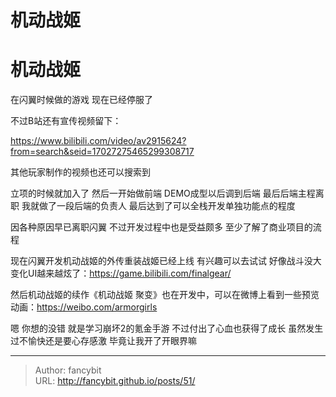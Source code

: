 # 机动战姬

<div class="header"><h1 class="single-title animate__animated animate__pulse animate__faster">机动战姬</h1></div>

<div class="content" id="content"><p>在闪翼时候做的游戏 现在已经停服了</p><p>不过B站还有宣传视频留下：</p><p><!-- raw HTML omitted --><a href="https://www.bilibili.com/video/av2915624?from=search&amp;seid=17027275465299308717" target="_blank" rel="external nofollow noopener noreferrer">https://www.bilibili.com/video/av2915624?from=search&amp;seid=17027275465299308717</a><!-- raw HTML omitted --></p><p>其他玩家制作的视频也还可以搜索到</p><p>立项的时候就加入了 然后一开始做前端 DEMO成型以后调到后端 最后后端主程离职 我就做了一段后端的负责人 最后达到了可以全栈开发单独功能点的程度</p><p>因各种原因早已离职闪翼 不过开发过程中也是受益颇多 至少了解了商业项目的流程</p><p>现在闪翼开发机动战姬的外传重装战姬已经上线 有兴趣可以去试试 好像战斗没大变化UI越来越炫了：<!-- raw HTML omitted --><a href="https://game.bilibili.com/finalgear/" target="_blank" rel="external nofollow noopener noreferrer">https://game.bilibili.com/finalgear/</a><!-- raw HTML omitted --></p><p>然后机动战姬的续作《机动战姬 聚变》也在开发中，可以在微博上看到一些预览动画：<!-- raw HTML omitted --><a href="https://weibo.com/armorgirls" target="_blank" rel="external nofollow noopener noreferrer">https://weibo.com/armorgirls</a><!-- raw HTML omitted --></p><p>嗯 你想的没错 就是学习崩坏2的氪金手游 不过付出了心血也获得了成长 虽然发生过不愉快还是要心存感激 毕竟让我开了开眼界嘛</p><!-- raw HTML omitted --></div>



---

> Author: fancybit  
> URL: http://fancybit.github.io/posts/51/  


